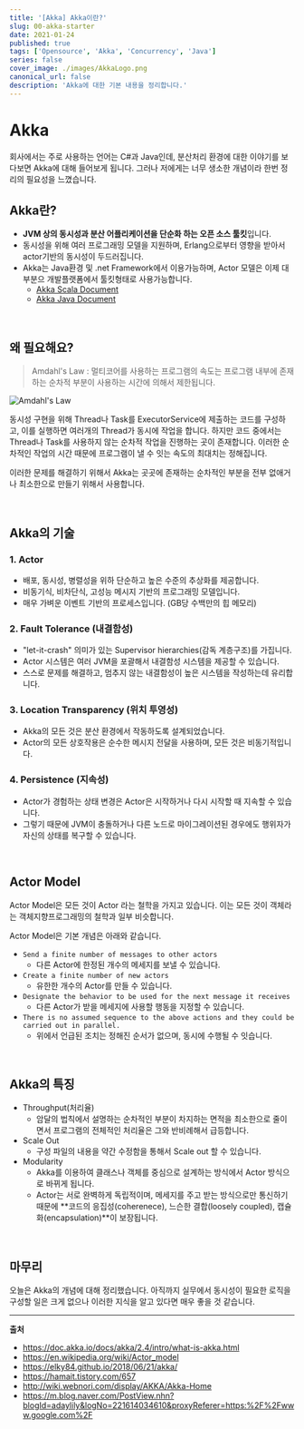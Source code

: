 ```yaml
---
title: '[Akka] Akka이란?'
slug: 00-akka-starter
date: 2021-01-24
published: true
tags: ['Opensource', 'Akka', 'Concurrency', 'Java']
series: false
cover_image: ./images/AkkaLogo.png
canonical_url: false
description: 'Akka에 대한 기본 내용을 정리합니다.'
---
```


# Akka

회사에서는 주로 사용하는 언어는 C#과 Java인데, 분산처리 환경에 대한 이야기를 보다보면 Akka에 대해 들어보게 됩니다. 그러나 저에게는 너무 생소한 개념이라 한번 정리의 필요성을 느꼈습니다.

## Akka란?

- **JVM 상의 동시성과 분산 어플리케이션을 단순화 하는 오픈 소스 툴킷**입니다.
- 동시성을 위해 여러 프로그래밍 모델을 지원하며, Erlang으로부터 영향을 받아서 actor기반의 동시성이 두드러집니다.
- Akka는 Java환경 및 .net Framework에서 이용가능하며, Actor 모델은 이제 대부분으 개발플랫폼에서 툴킷형태로 사용가능합니다.
  - [Akka Scala Document](https://doc.akka.io/docs/akka/2.4/scala.html#scala-api)
  - [Akka Java Document](https://doc.akka.io/docs/akka/2.4/java.html#java-api)

<br/>

## 왜 필요해요?

> Amdahl's Law : 멀티코어를 사용하는 프로그램의 속도는 프로그램 내부에 존재하는 순차적 부분이 사용하는 시간에 의해서 제한됩니다.

![Amdahl's Law](https://user-images.githubusercontent.com/42582516/105619519-ae45ff80-5e36-11eb-9e17-a460356274d3.png)

동시성 구현을 위해 Thread나 Task를 ExecutorService에 제출하는 코드를 구성하고, 이를 실행하면 여러개의 Thread가 동시에 작업을 합니다. 하지만 코드 중에서는 Thread나 Task를 사용하지 않는 순차적 작업을 진행하는 곳이 존재합니다. 이러한 순차적인 작업의 시간 때문에 프로그램이 낼 수 잇는 속도의 최대치는 정해집니다.

이러한 문제를 해결하기 위해서 Akka는 곳곳에 존재하는 순차적인 부분을 전부 없애거나 최소한으로 만들기 위해서 사용합니다.

<br/>

## Akka의 기술

### 1. Actor

- 배포, 동시성, 병렬성을 위하 단순하고 높은 수준의 추상화를 제공합니다.
- 비동기식, 비차단식, 고성능 메시지 기반의 프로그래밍 모델입니다.
- 매우 가벼운 이벤트 기반의 프로세스입니다. (GB당 수백만의 힙 메모리)

### 2. Fault Tolerance (내결함성)

- "let-it-crash" 의미가 있는 Supervisor hierarchies(감독 계층구조)를 가집니다.
- Actor 시스템은 여러 JVM을 포괄해서 내결함성 시스템을 제공할 수 있습니다.
- 스스로 문제를 해결하고, 멈추지 않는 내결함성이 높은 시스템을 작성하는데 유리합니다.

### 3. Location Transparency (위치 투영성)

- Akka의 모든 것은 분산 환경에서 작동하도록 설계되었습니다.
- Actor의 모든 상호작용은 순수한 메시지 전달을 사용하며, 모든 것은 비동기적입니다.

### 4. Persistence (지속성)

- Actor가 경험하는 상태 변경은 Actor은 시작하거나 다시 시작할 때 지속할 수 있습니다.
- 그렇기 때문에 JVM이 충돌하거나 다른 노드로 마이그레이션된 경우에도 행위자가 자신의 상태를 복구할 수 있습니다.

<br/>

## Actor Model

Actor Model은 모든 것이 Actor 라는 철학을 가지고 있습니다. 이는 모든 것이 객체라는 객체지향프로그래밍의 철학과 일부 비슷합니다.

Actor Model은 기본 개념은 아래와 같습니다.

- `Send a finite number of messages to other actors`
  - 다른 Actor에 한정된 개수의 메세지를 보낼 수 있습니다.
- `Create a finite number of new actors`
  - 유한한 개수의 Actor를 만들 수 있습니다.
- `Designate the behavior to be used for the next message it receives`
  - 다른 Actor가 받을 메세지에 사용할 행동을 지정할 수 있습니다.
- `There is no assumed sequence to the above actions and they could be carried out in parallel.`
  - 위에서 언급된 조치는 정해진 순서가 없으며, 동시에 수행될 수 잇습니다.

<br/>

## Akka의 특징

- Throughput(처리율)
  - 암달의 법칙에서 설명하는 순차적인 부분이 차지하는 면적을 최소한으로 줄이면서 프로그램의 전체적인 처리율은 그와 반비례해서 급등합니다.
- Scale Out
  - 구성 파일의 내용을 약간 수정함을 통해서 Scale out 할 수 있습니다.
- Modularity
  - Akka를 이용하여 클래스나 객체를 중심으로 설계하는 방식에서 Actor 방식으로 바뀌게 됩니다.
  - Actor는 서로 완벽하게 독립적이며, 메세지를 주고 받는 방식으로만 통신하기 때문에 **코드의 응집성(coherenece), 느슨한 결합(loosely coupled), 캡슐화(encapsulation)**이 보장됩니다.

<br/>

## 마무리

오늘은 Akka의 개념에 대해 정리했습니다. 아직까지 실무에서 동시성이 필요한 로직을 구성할 일은 크게 없으나 이러한 지식을 알고 있다면 매우 좋을 것 같습니다.

---

**출처**

- https://doc.akka.io/docs/akka/2.4/intro/what-is-akka.html
- https://en.wikipedia.org/wiki/Actor_model
- https://elky84.github.io/2018/06/21/akka/
- https://hamait.tistory.com/657
- http://wiki.webnori.com/display/AKKA/Akka-Home
- https://m.blog.naver.com/PostView.nhn?blogId=adaylily&logNo=221614034610&proxyReferer=https:%2F%2Fwww.google.com%2F
